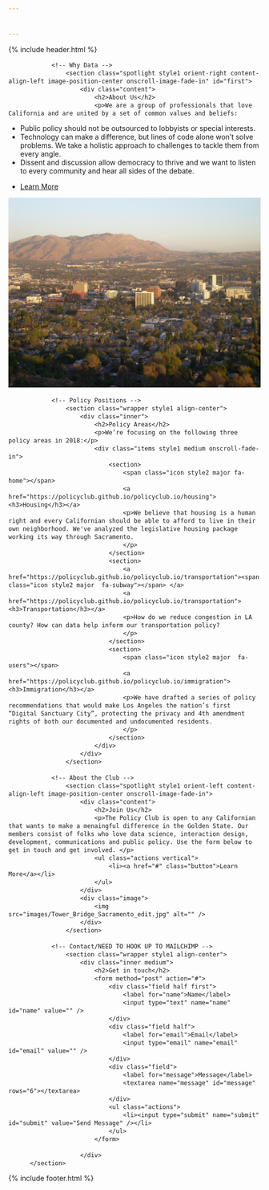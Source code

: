 ```yaml
---


---
```

{% include header.html %}

				<!-- Why Data -->
					<section class="spotlight style1 orient-right content-align-left image-position-center onscroll-image-fade-in" id="first">
						<div class="content">
							<h2>About Us</h2>
							<p>We are a group of professionals that love California and are united by a set of common values and beliefs:
<ul>
<li> Public policy should not be outsourced to lobbyists or special interests.</li>
<li> Technology can make a difference, but lines of code alone won’t solve problems. We take a holistic approach to challenges to tackle them from every angle.</li>
<li> Dissent and discussion allow democracy to thrive and we want to listen to every community and hear all sides of the debate. </li>
</ul>
</p>
							<ul class="actions vertical">
								<li><a href="#" class="button">Learn More</a></li>
							</ul>
						</div>
						<div class="image">
							<img src="images/inlandempire.jpg" alt="" />
						</div>
					</section>

				<!-- Policy Positions -->
					<section class="wrapper style1 align-center">
						<div class="inner">
							<h2>Policy Areas</h2>
							<p>We’re focusing on the following three policy areas in 2018:</p>
							<div class="items style1 medium onscroll-fade-in">
								<section>
									<span class="icon style2 major fa-home"></span>
									<a href="https://policyclub.github.io/policyclub.io/housing"><h3>Housing</h3></a>
									<p>We believe that housing is a human right and every Californian should be able to afford to live in their own neighborhood. We've analyzed the legislative housing package working its way through Sacramento.
									</p>
								</section>
								<section>
									<a href="https://policyclub.github.io/policyclub.io/transportation"><span class="icon style2 major  fa-subway"></span> </a>
									<a href="https://policyclub.github.io/policyclub.io/transportation"> <h3>Transportation</h3></a>
									<p>How do we reduce congestion in LA county? How can data help inform our transportation policy?
									</p>
								</section>
								<section>
									<span class="icon style2 major  fa-users"></span>
									<a href="https://policyclub.github.io/policyclub.io/immigration"><h3>Immigration</h3></a>
									<p>We have drafted a series of policy recommendations that would make Los Angeles the nation’s first “Digital Sanctuary City”, protecting the privacy and 4th amendment rights of both our documented and undocumented residents.
									</p>
								</section>
							</div>
						</div>
					</section>

				<!-- About the Club -->
					<section class="spotlight style1 orient-left content-align-left image-position-center onscroll-image-fade-in">
						<div class="content">
							<h2>Join Us</h2>
							<p>The Policy Club is open to any Californian that wants to make a menaingful difference in the Golden State. Our members consist of folks who love data science, interaction design, development, communications and public policy. Use the form below to get in touch and get involved. </p>
							<ul class="actions vertical">
								<li><a href="#" class="button">Learn More</a></li>
							</ul>
						</div>
						<div class="image">
							<img src="images/Tower_Bridge_Sacramento_edit.jpg" alt="" />
						</div>
					</section>

				<!-- Contact/NEED TO HOOK UP TO MAILCHIMP -->
					<section class="wrapper style1 align-center">
						<div class="inner medium">
							<h2>Get in touch</h2>
							<form method="post" action="#">
								<div class="field half first">
									<label for="name">Name</label>
									<input type="text" name="name" id="name" value="" />
								</div>
								<div class="field half">
									<label for="email">Email</label>
									<input type="email" name="email" id="email" value="" />
								</div>
								<div class="field">
									<label for="message">Message</label>
									<textarea name="message" id="message" rows="6"></textarea>
								</div>
								<ul class="actions">
									<li><input type="submit" name="submit" id="submit" value="Send Message" /></li>
								</ul>
							</form>

						</div>
          </section>

{% include footer.html %}
